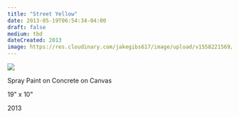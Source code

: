 ```yaml
---
title: "Street Yellow"
date: 2013-05-19T06:54:34-04:00
draft: false
medium: tbd
dateCreated: 2013
image: https://res.cloudinary.com/jakegibs617/image/upload/v1558221569/street-yellow.png
---
```


<a href="{{< param image >}}" data-lightbox="image-1" data-title="Street Yellow"><img src="{{< param image >}}"/></a>

<div class="container">
	<div class="specs">
		<p>Spray Paint on Concrete on Canvas</p>
		<p>19" x 10"</p>
		<p>2013</p>
	</div>

</div>
